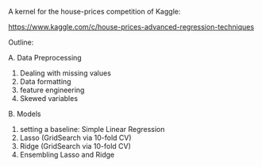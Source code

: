 A kernel for the house-prices competition of Kaggle:

https://www.kaggle.com/c/house-prices-advanced-regression-techniques

Outline:

A. Data Preprocessing
  1. Dealing with missing values
  2. Data formatting
  3. feature engineering
  4. Skewed variables
  
B. Models
  1. setting a baseline: Simple Linear Regression
  2. Lasso (GridSearch via 10-fold CV)
  3. Ridge (GridSearch via 10-fold CV)
  4. Ensembling Lasso and Ridge
